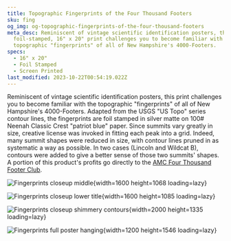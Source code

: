 ```yaml
---
title: Topographic Fingerprints of the Four Thousand Footers
sku: fing
og_img: og-topographic-fingerprints-of-the-four-thousand-footers
meta_desc: Reminiscent of vintage scientific identification posters, this
  foil-stamped, 16" x 20" print challenges you to become familiar with the
  topographic "fingerprints" of all of New Hampshire's 4000-Footers.
specs:
  - 16" x 20"
  - Foil Stamped
  - Screen Printed
last_modified: 2023-10-22T00:54:19.022Z
---
```

Reminiscent of vintage scientific identification posters, this print challenges you to become familiar with the topographic "fingerprints" of all of New Hampshire's 4000-Footers. Adapted from the USGS "US Topo" series contour lines, the fingerprints are foil stamped in silver matte on 100# Neenah Classic Crest "patriot blue" paper. Since summits vary greatly in size, creative license was invoked in fitting each peak into a grid. Indeed, many summit shapes were reduced in size, with contour lines pruned in as systematic a way as possible. In two cases (Lincoln and Wildcat B), contours were added to give a better sense of those two summits' shapes. A portion of this product's profits go directly to the [AMC Four Thousand Footer Club](http://www.amc4000footer.org/).

![Fingerprints closeup middle](https://res.cloudinary.com/withbrio/f_auto/topographic-fingerprints-of-the-four-thousand-footers){width=1600 height=1068 loading=lazy}

![Fingerprints closeup lower title](https://res.cloudinary.com/withbrio/f_auto/topographic-fingerprints-of-the-four-thousand-footers-1){width=1600 height=1085 loading=lazy}

![Fingerprints closeup shimmery contours](https://res.cloudinary.com/withbrio/f_auto/topographic-fingerprints-of-the-four-thousand-footers-2){width=2000 height=1335 loading=lazy}

![Fingerprints full poster hanging](https://res.cloudinary.com/withbrio/f_auto/topographic-fingerprints-of-the-four-thousand-footers-3){width=1200 height=1546 loading=lazy}